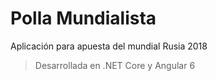 # Polla Mundialista

Aplicación para apuesta del mundial Rusia 2018
> Desarrollada en .NET Core y Angular 6
